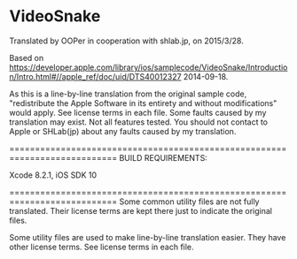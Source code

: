 # VideoSnake

Translated by OOPer in cooperation with shlab.jp, on 2015/3/28.

Based on
<https://developer.apple.com/library/ios/samplecode/VideoSnake/Introduction/Intro.html#//apple_ref/doc/uid/DTS40012327>
2014-09-18.

As this is a line-by-line translation from the original sample code, "redistribute the Apple Software in its entirety and without modifications" would apply. See license terms in each file.
Some faults caused by my translation may exist. Not all features tested.
You should not contact to Apple or SHLab(jp) about any faults caused by my translation.

===========================================================================
BUILD REQUIREMENTS:

Xcode 8.2.1, iOS SDK 10

===========================================================================
Some common utility files are not fully translated. Their license terms are kept there just to indicate the original files.

Some utility files are used to make line-by-line translation easier. They have other license terms.
See license terms in each file.
